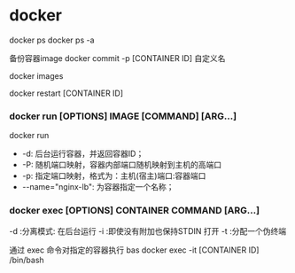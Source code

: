 # docker
docker ps
docker ps -a

备份容器image
docker commit -p [CONTAINER ID] 自定义名

docker images

docker restart [CONTAINER ID]

### docker run [OPTIONS] IMAGE [COMMAND] [ARG...]
docker run
* -d: 后台运行容器，并返回容器ID；
* -P: 随机端口映射，容器内部端口随机映射到主机的高端口
* -p: 指定端口映射，格式为：主机(宿主)端口:容器端口
* --name="nginx-lb": 为容器指定一个名称；


###  docker exec [OPTIONS] CONTAINER COMMAND [ARG...]
-d :分离模式: 在后台运行
-i :即使没有附加也保持STDIN 打开
-t :分配一个伪终端

通过 exec 命令对指定的容器执行 bas
docker exec -it [CONTAINER ID] /bin/bash
